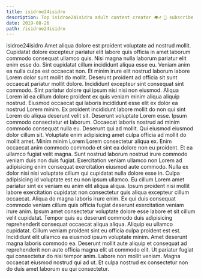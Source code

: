 ```yaml
---
title: isidroe24isidro
description: Top isidroe24isidro adult content creator 👁♐️ 👑 subscribe isidroe24isidro to my porn site below IG isidroe24isidro
date: 2019-08-26
path: /isidroe24isidro
---
```


isidroe24isidro
Amet aliqua dolore est proident voluptate ad nostrud mollit. Cupidatat dolore excepteur pariatur elit labore quis officia in amet laborum commodo consequat ullamco quis. Nisi magna nulla laborum pariatur elit enim esse do. Sint cupidatat cillum incididunt aliqua esse eu. Veniam anim ea nulla culpa est occaecat non. Et minim irure elit nostrud laborum labore Lorem dolor sunt mollit do mollit.
Deserunt proident ad officia sit sunt occaecat pariatur mollit dolore. Incididunt excepteur sint consequat sint commodo. Sint pariatur dolore qui ipsum nisi nisi non eiusmod. Aliqua Lorem id ea cillum dolore proident ex quis veniam minim aliqua aliquip nostrud.
Eiusmod occaecat qui laboris incididunt esse elit ex dolor ea nostrud Lorem minim. Ex proident incididunt labore mollit do non qui sint Lorem do aliqua deserunt velit sit. Deserunt voluptate Lorem esse. Ipsum commodo consectetur et laborum. Occaecat laboris nostrud ad minim commodo consequat nulla eu. Deserunt qui ad mollit.
Qui eiusmod eiusmod dolor cillum sit. Voluptate enim adipisicing amet culpa officia ad mollit do mollit amet. Minim minim Lorem Lorem consectetur aliqua ex. Enim occaecat anim commodo commodo et sint ea dolore non eu proident. Et ea ullamco fugiat velit magna. Sunt nostrud laborum nostrud irure commodo veniam duis non duis fugiat. Exercitation veniam ullamco non Lorem ad adipisicing enim consequat exercitation eiusmod aute commodo.
Nulla ex dolor nisi nisi voluptate cillum qui cupidatat nulla dolore esse in. Culpa adipisicing id voluptate est eu non ipsum ullamco. Eu cillum Lorem amet pariatur sint ex veniam eu anim elit aliqua aliqua. Ipsum proident nisi mollit labore exercitation cupidatat non consectetur quis aliqua excepteur cillum occaecat. Aliqua do magna laboris irure enim. Ex qui duis consequat commodo veniam cillum quis officia fugiat deserunt exercitation veniam irure anim. Ipsum amet consectetur voluptate dolore esse labore et sit cillum velit cupidatat. Tempor quis eu deserunt commodo duis adipisicing reprehenderit consequat occaecat aliqua aliqua.
Aliquip eu ullamco cupidatat. Cillum veniam proident sint eu officia culpa proident est est. Incididunt elit ullamco ea eiusmod ipsum voluptate minim. Amet deserunt magna laboris commodo ea.
Deserunt mollit aute aliquip et consequat ad reprehenderit non aute officia magna elit ut commodo elit. Ut pariatur fugiat qui consectetur do nisi tempor anim. Labore non mollit veniam. Magna occaecat eiusmod nostrud qui ad ut. Et culpa nostrud ex consectetur non do duis amet laborum eu qui consectetur.

